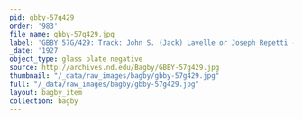 ```yaml
---
pid: gbby-57g429
order: '983'
file_name: gbby-57g429.jpg
label: 'GBBY 57G/429: Track: John S. (Jack) Lavelle or Joseph Repetti - 1927'
_date: '1927'
object_type: glass plate negative
source: http://archives.nd.edu/Bagby/GBBY-57g429.jpg
thumbnail: "/_data/raw_images/bagby/gbby-57g429.jpg"
full: "/_data/raw_images/bagby/gbby-57g429.jpg"
layout: bagby_item
collection: bagby
---
```

